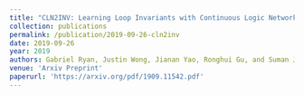 ```yaml
---
title: "CLN2INV: Learning Loop Invariants with Continuous Logic Networks"
collection: publications
permalink: /publication/2019-09-26-cln2inv
date: 2019-09-26
year: 2019
authors: Gabriel Ryan, Justin Wong, Jianan Yao, Ronghui Gu, and Suman Jana 
venue: 'Arxiv Preprint'
paperurl: 'https://arxiv.org/pdf/1909.11542.pdf'
---
```

